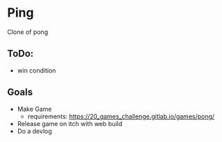 # Ping
Clone of pong


## ToDo:
- win condition

## Goals
- Make Game
  - requirements: https://20_games_challenge.gitlab.io/games/pong/
- Release game on itch with web build
- Do a devlog
